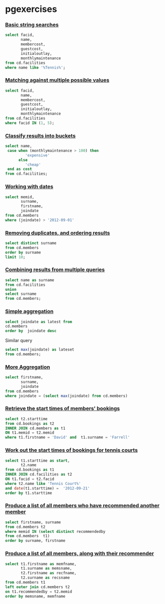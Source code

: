 # pgexercises


### [Basic string searches](https://pgexercises.com/questions/basic/where3.html)


```sql
select facid,
       name,
	   membercost,
	   guestcost,
	   initialoutlay,
	   monthlymaintenance
from cd.facilities
where name like '%Tennis%';
```


### [Matching against multiple possible values](https://pgexercises.com/questions/basic/where4.html)


```sql
select facid,
       name,
	   membercost,
	   guestcost,
	   initialoutlay,
	   monthlymaintenance
from cd.facilities
where facid IN (1, 5);
```

### [Classify results into buckets](https://pgexercises.com/questions/basic/classify.html)


```sql
select name,
 case when (monthlymaintenance > 100) then
         'expensive'
      else
	     'cheap'
 end as cost
from cd.facilities;

```

### [Working with dates](https://pgexercises.com/questions/basic/date.html)

```sql
select memid,
       surname,
	   firstname,
	   joindate
from cd.members
where (joindate) > '2012-09-01'
```

### [Removing duplicates, and ordering results](https://pgexercises.com/questions/basic/unique.html)

```sql
select distinct surname
from cd.members
order by surname
limit 10;
```

### [Combining results from multiple queries](https://pgexercises.com/questions/basic/union.html)

```sql
select name as surname
from cd.facilities
union
select surname
from cd.members;
```

### [Simple aggregation](https://pgexercises.com/questions/basic/agg.html)

```sql
select joindate as latest from
cd.members
order by  joindate desc
```

Similar query

```sql
select max(joindate) as lateset
from cd.members;
```

### [More Aggregation](https://pgexercises.com/questions/basic/agg2.html)

```sql
select firstname,
       surname,
	   joindate
from cd.members
where joindate = (select max(joindate) from cd.members)
```

### [Retrieve the start times of members' bookings](https://pgexercises.com/questions/joins/simplejoin.html)

```sql
select t2.starttime
from cd.bookings as t2
INNER JOIN cd.members as t1
ON t1.memid = t2.memid
where t1.firstname = 'David' and  t1.surname = 'Farrell'
```

### [Work out the start times of bookings for tennis courts](https://pgexercises.com/questions/joins/simplejoin2.html)

```sql
select t1.starttime as start,
       t2.name
from cd.bookings as t1
INNER JOIN cd.facilities as t2
ON t1.facid = t2.facid
where t2.name like 'Tennis Court%'
and date(t1.starttime) =  '2012-09-21'
order by t1.starttime
```


### [Produce a list of all members who have recommended another member](https://pgexercises.com/questions/joins/self.html)

```sql
select firstname, surname
from cd.members t2
where memid IN (select distinct recommendedby
from cd.members  t1)
order by surname, firstname
```

### [Produce a list of all members, along with their recommender](https://pgexercises.com/questions/joins/self2.html)

```sql
select t1.firstname as memfname,
       t1.surname as memsname,
       t2.firstname as recfname,
       t2.surname as recsname
from cd.members t1
left outer join cd.members t2
on t1.recommendedby = t2.memid
order by memsname, memfname

```

